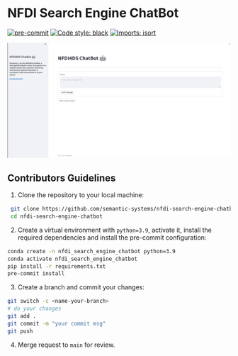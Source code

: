 # NFDI Search Engine ChatBot
[![pre-commit](https://img.shields.io/badge/pre--commit-enabled-brightgreen?logo=pre-commit)](https://github.com/pre-commit/pre-commit)
[![Code style: black](https://img.shields.io/badge/code%20style-black-000000.svg)](https://github.com/psf/black)
[![Imports: isort](https://img.shields.io/badge/%20imports-isort-%231674b1?style=flat&labelColor=ef8336)](https://pycqa.github.io/isort/)

![images](assets/images/demo.png)

## Contributors Guidelines

1. Clone the repository to your local machine:
```bash
 git clone https://github.com/semantic-systems/nfdi-search-engine-chatbot.git
 cd nfdi-search-engine-chatbot
```

2. Create a virtual environment with `python=3.9`, activate it, install the required
   dependencies and install the pre-commit configuration:

```bash
conda create -n nfdi_search_engine_chatbot python=3.9
conda activate nfdi_search_engine_chatbot
pip install -r requirements.txt
pre-commit install
```

3. Create a branch and commit your changes:
```bash
git switch -c <name-your-branch>
# do your changes
git add .
git commit -m "your commit msg"
git push
```

4. Merge request to `main` for review.
